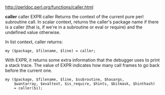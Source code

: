 http://perldoc.perl.org/functions/caller.html

**caller**
caller EXPR
caller
Returns the context of the current pure perl subroutine call.
In scalar context, returns the caller's package name if there is a caller
(that is, if we're in a subroutine or eval or require) and the undefined value otherwise.

In list context, caller returns:
```
my ($package, $filename, $line) = caller;
```

With EXPR, it returns some extra information that the debugger uses to print a stack trace. The value of EXPR indicates how many call frames to go back before the current one.
```
my ($package, $filename, $line, $subroutine, $hasargs,
    $wantarray, $evaltext, $is_require, $hints, $bitmask, $hinthash)
    = caller($i);

```
